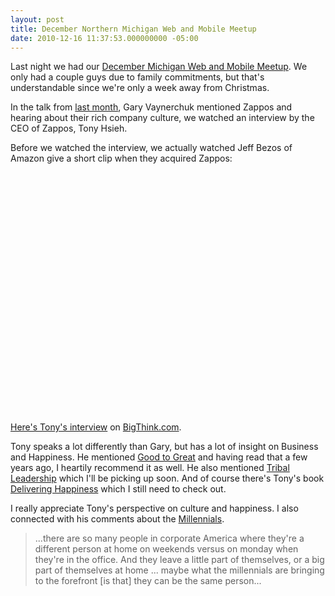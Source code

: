 ```yaml
---
layout: post
title: December Northern Michigan Web and Mobile Meetup
date: 2010-12-16 11:37:53.000000000 -05:00
---
```

Last night we had our [December Michigan Web and Mobile Meetup](http://www.meetup.com/nmich-web-mobile/calendar/15499042/). We only had a couple guys due to family commitments, but that's understandable since we're only a week away from Christmas.

<a id="more"></a><a id="more-463"></a>

In the talk from [last month](/blog/2010/11/november-northern-michigan-web-and-mobile-meetup/), Gary Vaynerchuk mentioned Zappos and hearing about their rich company culture, we watched an interview by the CEO of Zappos, Tony Hsieh.

Before we watched the interview, we actually watched Jeff Bezos of Amazon give a short clip when they acquired Zappos:

<object width="600" height="385"><param name="movie" value="http://www.youtube.com/v/-hxX_Q5CnaA?fs=1&amp;hl=en_US"></param><param name="allowFullScreen" value="true"></param><param name="allowscriptaccess" value="always"></param><embed src="http://www.youtube.com/v/-hxX_Q5CnaA?fs=1&amp;hl=en_US" type="application/x-shockwave-flash" allowscriptaccess="always" allowfullscreen="true" width="600" height="385"></embed></object>

[Here's Tony's interview](http://bigthink.com/ideas/24384) on [BigThink.com](http://bigthink.com/).

Tony speaks a lot differently than Gary, but has a lot of insight on Business and Happiness. He mentioned [Good to Great](http://www.amazon.com/Good-Great-Companies-Leap-Others/dp/0066620996) and having read that a few years ago, I heartily recommend it as well. He also mentioned [Tribal Leadership](http://www.amazon.com/Tribal-Leadership-Leveraging-Thriving-Organization/dp/0061251305) which I'll be picking up soon. And of course there's Tony's book [Delivering Happiness](http://www.amazon.com/Delivering-Happiness-Profits-Passion-Purpose/dp/0446563048) which I still need to check out.

I really appreciate Tony's perspective on culture and happiness. I also connected with his comments about the [Millennials](http://en.wikipedia.org/wiki/Generation_Y).

> ...there are so many people in corporate America where they're a different person at home on weekends versus on monday when they're in the office. And they leave a little part of themselves, or a big part of themselves at home ... maybe what the millennials are bringing to the forefront [is that] they can be the same person...
